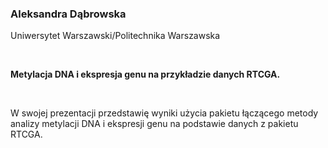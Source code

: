 <!--html_preserve-->
<span>
<h3>
Aleksandra Dąbrowska
</h3>
<p>
Uniwersytet Warszawski/Politechnika Warszawska
</p>
<br/>
<p>
<strong>Metylacja DNA i ekspresja genu na przykładzie danych
RTCGA.</strong>
</p>
<br/>
<p>
W swojej prezentacji przedstawię wyniki użycia pakietu łączącego metody
analizy metylacji DNA i ekspresji genu na podstawie danych z pakietu
RTCGA.
</p>
</span><!--/html_preserve-->
